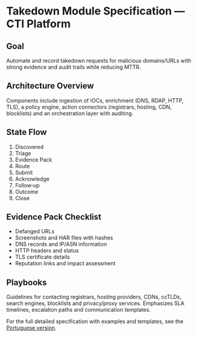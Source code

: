 # Takedown Module Specification — CTI Platform

## Goal
Automate and record takedown requests for malicious domains/URLs with strong evidence and audit trails while reducing MTTR.

## Architecture Overview
Components include ingestion of IOCs, enrichment (DNS, RDAP, HTTP, TLS), a policy engine, action connectors (registrars, hosting, CDN, blocklists) and an orchestration layer with auditing.

## State Flow
1. Discovered
2. Triage
3. Evidence Pack
4. Route
5. Submit
6. Acknowledge
7. Follow‑up
8. Outcome
9. Close

## Evidence Pack Checklist
- Defanged URLs
- Screenshots and HAR files with hashes
- DNS records and IP/ASN information
- HTTP headers and status
- TLS certificate details
- Reputation links and impact assessment

## Playbooks
Guidelines for contacting registrars, hosting providers, CDNs, ccTLDs, search engines, blocklists and privacy/proxy services. Emphasizes SLA timelines, escalation paths and communication templates.

For the full detailed specification with examples and templates, see the [Portuguese version](cti_takedown_spec.pt-BR.md).
